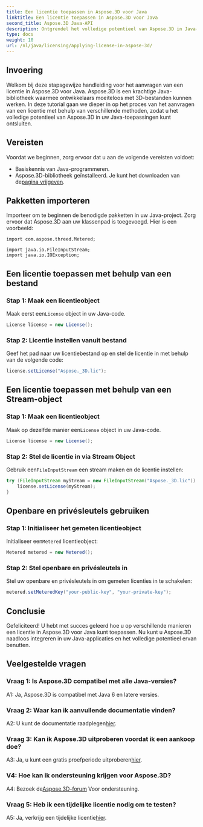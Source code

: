 ```yaml
---
title: Een licentie toepassen in Aspose.3D voor Java
linktitle: Een licentie toepassen in Aspose.3D voor Java
second_title: Aspose.3D Java-API
description: Ontgrendel het volledige potentieel van Aspose.3D in Java-toepassingen door onze uitgebreide handleiding over het toepassen van licenties te volgen.
type: docs
weight: 10
url: /nl/java/licensing/applying-license-in-aspose-3d/
---
```

## Invoering

Welkom bij deze stapsgewijze handleiding voor het aanvragen van een licentie in Aspose.3D voor Java. Aspose.3D is een krachtige Java-bibliotheek waarmee ontwikkelaars moeiteloos met 3D-bestanden kunnen werken. In deze tutorial gaan we dieper in op het proces van het aanvragen van een licentie met behulp van verschillende methoden, zodat u het volledige potentieel van Aspose.3D in uw Java-toepassingen kunt ontsluiten.

## Vereisten

Voordat we beginnen, zorg ervoor dat u aan de volgende vereisten voldoet:

- Basiskennis van Java-programmeren.
-  Aspose.3D-bibliotheek geïnstalleerd. Je kunt het downloaden van de[pagina vrijgeven](https://releases.aspose.com/3d/java/).

## Pakketten importeren

Importeer om te beginnen de benodigde pakketten in uw Java-project. Zorg ervoor dat Aspose.3D aan uw klassenpad is toegevoegd. Hier is een voorbeeld:

```javaimport com.aspose.threed.License;
import com.aspose.threed.Metered;

import java.io.FileInputStream;
import java.io.IOException;
```

## Een licentie toepassen met behulp van een bestand

### Stap 1: Maak een licentieobject

 Maak eerst een`License` object in uw Java-code.

```java
License license = new License();
```

### Stap 2: Licentie instellen vanuit bestand

Geef het pad naar uw licentiebestand op en stel de licentie in met behulp van de volgende code:

```java
license.setLicense("Aspose._3D.lic");
```

## Een licentie toepassen met behulp van een Stream-object

### Stap 1: Maak een licentieobject

 Maak op dezelfde manier een`License` object in uw Java-code.

```java
License license = new License();
```

### Stap 2: Stel de licentie in via Stream Object

 Gebruik een`FileInputStream` een stream maken en de licentie instellen:

```java
try (FileInputStream myStream = new FileInputStream("Aspose._3D.lic")) {
    license.setLicense(myStream);
}
```

## Openbare en privésleutels gebruiken

### Stap 1: Initialiseer het gemeten licentieobject

 Initialiseer een`Metered` licentieobject:

```java
Metered metered = new Metered();
```

### Stap 2: Stel openbare en privésleutels in

Stel uw openbare en privésleutels in om gemeten licenties in te schakelen:

```java
metered.setMeteredKey("your-public-key", "your-private-key");
```

## Conclusie

Gefeliciteerd! U hebt met succes geleerd hoe u op verschillende manieren een licentie in Aspose.3D voor Java kunt toepassen. Nu kunt u Aspose.3D naadloos integreren in uw Java-applicaties en het volledige potentieel ervan benutten.

## Veelgestelde vragen

### Vraag 1: Is Aspose.3D compatibel met alle Java-versies?

A1: Ja, Aspose.3D is compatibel met Java 6 en latere versies.

### Vraag 2: Waar kan ik aanvullende documentatie vinden?

 A2: U kunt de documentatie raadplegen[hier](https://reference.aspose.com/3d/java/).

### Vraag 3: Kan ik Aspose.3D uitproberen voordat ik een aankoop doe?

 A3: Ja, u kunt een gratis proefperiode uitproberen[hier](https://releases.aspose.com/).

### V4: Hoe kan ik ondersteuning krijgen voor Aspose.3D?

 A4: Bezoek de[Aspose.3D-forum](https://forum.aspose.com/c/3d/18) Voor ondersteuning.

### Vraag 5: Heb ik een tijdelijke licentie nodig om te testen?

 A5: Ja, verkrijg een tijdelijke licentie[hier](https://purchase.aspose.com/temporary-license/).